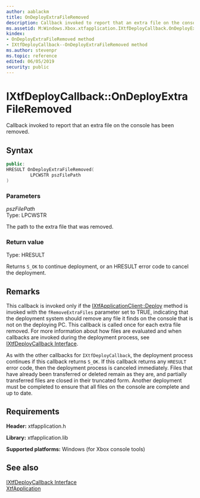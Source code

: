 ```yaml
---
author: aablackm
title: OnDeployExtraFileRemoved
description: Callback invoked to report that an extra file on the console has been removed.
ms.assetid: M:Windows.Xbox.xtfapplication.IXtfDeployCallback.OnDeployExtraFileRemoved(LPCWSTR)
kindex:
- OnDeployExtraFileRemoved method
- IXtfDeployCallback--OnDeployExtraFileRemoved method
ms.author: stevenpr
ms.topic: reference
edited: 06/05/2019
security: public
---
```


# IXtfDeployCallback::OnDeployExtraFileRemoved
  
Callback invoked to report that an extra file on the console has been removed.  
  
<a id="syntaxSection"></a>
  
## Syntax
  
```cpp
public:
HRESULT OnDeployExtraFileRemoved(
         LPCWSTR pszFilePath
)  
```
  
<a id="parametersSection"></a>
  
### Parameters
  
*pszFilePath*  
Type: LPCWSTR  
  
The path to the extra file that was removed.  
  
<a id="retvalSection"></a>
  
### Return value
  
Type: HRESULT  
  
Returns `S_OK` to continue deployment, or an HRESULT error code to cancel the deployment.  
  
<a id="remarksSection"></a>
  
## Remarks
  
This callback is invoked only if the [IXtfApplicationClient::Deploy](../../IXtfApplicationClient/methods/deploy-ixtfapplicationclient-xtfapplication-xbox-microsoft-m.md) method is invoked with the `fRemoveExtraFiles` parameter set to TRUE, indicating that the deployment system should remove any file it finds on the console that is not on the deploying PC. This callback is called once for each extra file removed. For more information about how files are evaluated and when callbacks are invoked during the deployment process, see [IXtfDeployCallback Interface](../ixtfdeploycallback-xtfapplication-xbox-microsoft-t.md).  
  
As with the other callbacks for `IXtfDeployCallback`, the deployment process continues if this callback returns `S_OK`. If this callback returns any `HRESULT` error code, then the deployment process is canceled immediately. Files that have already been transferred or deleted remain as they are, and partially transferred files are closed in their truncated form. Another deployment must be completed to ensure that all files on the console are complete and up to date.  
  
<a id="requirementsSectoin"></a>
  
## Requirements  
  
**Header:** xtfapplication.h  
  
**Library:** xtfapplication.lib  
  
**Supported platforms:** Windows (for Xbox console tools)  
  
## See also
  
[IXtfDeployCallback Interface](../ixtfdeploycallback-xtfapplication-xbox-microsoft-t.md)  
[XtfApplication](../../../xtfapplication-xbox-microsoft-n.md)  
  